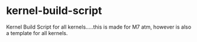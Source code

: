 kernel-build-script
===================

Kernel Build Script for all kernels.....this is made for M7 atm, however is also a template for all kernels.
